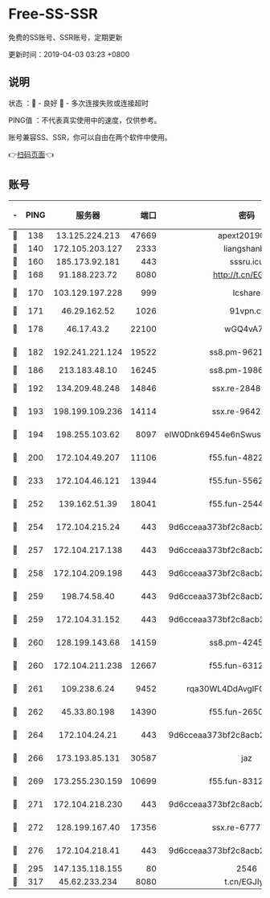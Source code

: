 # Free-SS-SSR

免费的SS账号、SSR账号，定期更新

更新时间：2019-04-03 03:23 +0800

## 说明

状态     ：🙂 - 良好 🙁 - 多次连接失败或连接超时

PING值   ：不代表真实使用中的速度，仅供参考。

账号兼容SS、SSR，你可以自由在两个软件中使用。

👉[扫码页面](https://liesauer.github.io/Free-SS-SSR/)👈

## 账号

|-|PING|服务器|端口|密码|加密方式|区域|
|:----:|:----:|:-----:|-----:|:----:|:----:|:----:|
|🙂|138|13.125.224.213|47669|apext2019001|chacha20|KR|
|🙂|140|172.105.203.127|2333|liangshanbo|chacha20|JP|
|🙂|160|185.173.92.181|443|sssru.icu|rc4-md5|RU|
|🙂|168|91.188.223.72|8080|http://t.cn/EGJIyrl|rc4-md5|RU|
|🙂|170|103.129.197.228|999|lcshare|aes-256-cfb|US|
|🙂|171|46.29.162.52|1026|91vpn.cf|rc4-md5|RU|
|🙂|178|46.17.43.2|22100|wGQ4vA7D|aes-256-gcm|RU|
|🙂|182|192.241.221.124|19522|ss8.pm-96213519|aes-256-cfb|US|
|🙂|186|213.183.48.10|16245|ss8.pm-19866827|rc4-md5|RU|
|🙂|192|134.209.48.248|14846|ssx.re-28485057|aes-256-cfb|US|
|🙂|193|198.199.109.236|14114|ssx.re-96422540|aes-256-cfb|US|
|🙂|194|198.255.103.62|8097|eIW0Dnk69454e6nSwuspv9DmS201tQ0D|aes-256-cfb|US|
|🙂|200|172.104.49.207|11106|f55.fun-48229591|aes-256-cfb|SG|
|🙂|233|172.104.46.121|13944|f55.fun-55622382|aes-256-cfb|SG|
|🙂|252|139.162.51.39|18041|f55.fun-25447232|aes-256-cfb|SG|
|🙂|254|172.104.215.24|443|9d6cceaa373bf2c8acb22e60b6a58be6|aes-256-cfb|US|
|🙂|257|172.104.217.138|443|9d6cceaa373bf2c8acb22e60b6a58be6|aes-256-cfb|US|
|🙂|258|172.104.209.198|443|9d6cceaa373bf2c8acb22e60b6a58be6|aes-256-cfb|US|
|🙂|259|198.74.58.40|443|9d6cceaa373bf2c8acb22e60b6a58be6|aes-256-cfb|US|
|🙂|259|172.104.31.152|443|9d6cceaa373bf2c8acb22e60b6a58be6|aes-256-cfb|US|
|🙂|260|128.199.143.68|14159|ss8.pm-42455845|aes-256-cfb|SG|
|🙂|260|172.104.211.238|12667|f55.fun-63129226|aes-256-cfb|US|
|🙂|261|109.238.6.24|9452|rqa30WL4DdAvgIFG6Fs3znzTa|aes-256-cfb|FR|
|🙂|262|45.33.80.198|14390|f55.fun-26508924|aes-256-cfb|US|
|🙂|264|172.104.24.21|443|9d6cceaa373bf2c8acb22e60b6a58be6|aes-256-cfb|US|
|🙂|266|173.193.85.131|30587|jaz|aes-256-cfb|US|
|🙂|269|173.255.230.159|10699|f55.fun-83126038|aes-256-cfb|US|
|🙂|271|172.104.218.230|443|9d6cceaa373bf2c8acb22e60b6a58be6|aes-256-cfb|US|
|🙂|272|128.199.167.40|17356|ssx.re-67777927|aes-256-cfb|SG|
|🙂|276|172.104.218.41|443|9d6cceaa373bf2c8acb22e60b6a58be6|aes-256-cfb|US|
|🙂|295|147.135.118.155|80|2546|chacha20|US|
|🙂|317|45.62.233.234|8080|t.cn/EGJIyrl|rc4-md5|CA|
